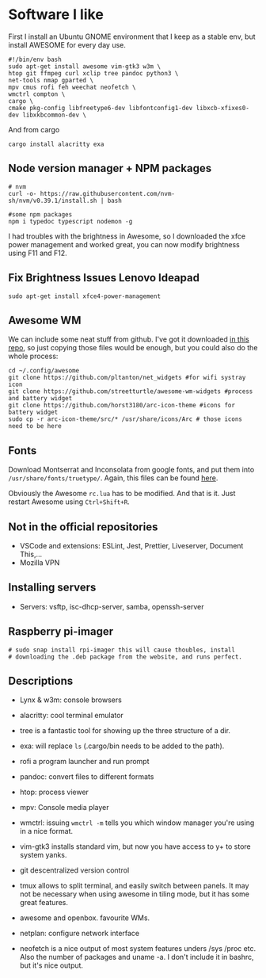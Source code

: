 # Software I like
First I install an Ubuntu GNOME environment that I keep as a stable env, but install AWESOME for every day use.
```
#!/bin/env bash
sudo apt-get install awesome vim-gtk3 w3m \
htop git ffmpeg curl xclip tree pandoc python3 \
net-tools nmap gparted \
mpv cmus rofi feh weechat neofetch \
wmctrl compton \
cargo \
cmake pkg-config libfreetype6-dev libfontconfig1-dev libxcb-xfixes0-dev libxkbcommon-dev \
```
And from cargo
```
cargo install alacritty exa
```

## Node version manager + NPM packages
```
# nvm
curl -o- https://raw.githubusercontent.com/nvm-sh/nvm/v0.39.1/install.sh | bash        

#some npm packages
npm i typedoc typescript nodemon -g
```

I had troubles with the brightness in Awesome, so I downloaded the xfce power management and worked great, you can now modify brightness using F11 and F12. 

## Fix Brightness Issues Lenovo Ideapad
```
sudo apt-get install xfce4-power-management
```

## Awesome WM
We can include some neat stuff from github. I've got it downloaded [in this repo][configs], so just copying those files would be enough, but you could also do the whole process:

```
cd ~/.config/awesome
git clone https://github.com/pltanton/net_widgets #for wifi systray icon
git clone https://github.com/streetturtle/awesome-wm-widgets #process and battery widget
git clone https://github.com/horst3180/arc-icon-theme #icons for battery widget
sudo cp -r arc-icon-theme/src/* /usr/share/icons/Arc # those icons need to be here
```

## Fonts
Download Montserrat and Inconsolata from google fonts, and put them into `/usr/share/fonts/truetype/`. Again, this files can be found [here][configs].

Obviously the Awesome `rc.lua` has to be modified.
And that is it. Just restart Awesome  using `Ctrl+Shift+R`.

## Not in the official repositories
* VSCode and extensions: ESLint, Jest, Prettier, Liveserver, Document This,...
* Mozilla VPN


## Installing servers

* Servers: vsftp, isc-dhcp-server, samba, openssh-server


## Raspberry pi-imager
```
# sudo snap install rpi-imager this will cause thoubles, install
# downloading the .deb package from the website, and runs perfect.
```

## Descriptions

* Lynx & w3m: console browsers
* alacritty: cool terminal emulator
* tree is a fantastic tool for showing up the three structure of a dir.
* exa: will replace `ls` (.cargo/bin needs to be 
added to the path).
* rofi a program launcher and run prompt
* pandoc: convert files to different formats
* htop: process viewer
* mpv: Console media player
* wmctrl: issuing `wmctrl -m` tells you which window manager you're using in a nice format.
* vim-gtk3 installs standard vim, but now you have access to y+ to store system yanks.
* git descentralized version control
* tmux allows to split terminal, and easily switch between panels. It may not be necessary when using awesome in tiling mode, but it has some great features.
* awesome and openbox. favourite WMs. 
* netplan: configure network interface

* neofetch is a nice output of most system features unders /sys /proc etc. Also the number of packages and uname -a. I don't include it in bashrc, but it's nice output.

[configs]:https://github.com/santimirandarp/configs
